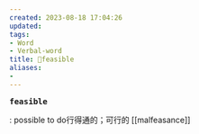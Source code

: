 ```yaml
---
created: 2023-08-18 17:04:26
updated: 
tags: 
- Word
- Verbal-word
title: 🚩feasible
aliases:
- 
---
```


<pre><strong>feasible</strong></pre>
: possible to do行得通的；可行的
[[malfeasance]]